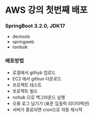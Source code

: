 # AWS 강의 첫번째 배포

### SpringBoot 3.2.0, JDK17
- devtools
- springweb
- lombok

### 배포방법
- 로컬에서 githyb 업로드
- EC2 에서 githun 다운로드
- 프로젝트 테스트
- 프로젝트 빌드
- nohub 으로 백그라운드 실행
- 오류 로그 남기기 (표준 입출력 리다이렉션)
- 서버가 종료되면 cron으로 자동 재시작